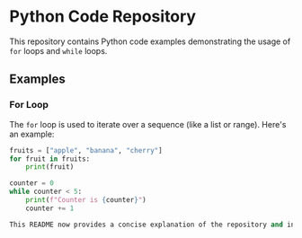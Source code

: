 # Python Code Repository

This repository contains Python code examples demonstrating the usage of `for` loops and `while` loops.

## Examples

### For Loop

The `for` loop is used to iterate over a sequence (like a list or range). Here's an example:

```python
fruits = ["apple", "banana", "cherry"]
for fruit in fruits:
    print(fruit)

counter = 0
while counter < 5:
    print(f"Counter is {counter}")
    counter += 1 

This README now provides a concise explanation of the repository and instructions to run the code. You can copy and paste it directly!
